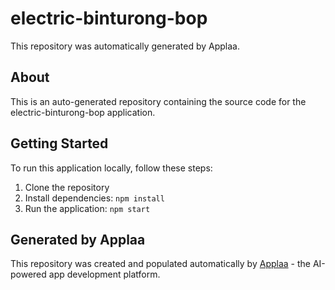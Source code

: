# electric-binturong-bop

This repository was automatically generated by Applaa.

## About

This is an auto-generated repository containing the source code for the electric-binturong-bop application.

## Getting Started

To run this application locally, follow these steps:

1. Clone the repository
2. Install dependencies: `npm install`
3. Run the application: `npm start`

## Generated by Applaa

This repository was created and populated automatically by [Applaa](https://applaa.com) - the AI-powered app development platform.
